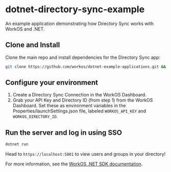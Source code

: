 # dotnet-directory-sync-example

An example application demonstrating how Directory Sync works with WorkOS and .NET.

## Clone and Install

Clone the main repo and install dependencies for the Directory Sync app:

```sh
git clone https://github.com/workos/dotnet-example-applications.git && cd dotnet-directory-sync-example && dotnet build
```

## Configure your environment

1. Create a Directory Sync Connection in the WorkOS Dashboard.
2. Grab your API Key and Directory ID (from step 1) from the WorkOS Dashboard.
Set these as environment variables in the Properties/launchSettings.json file,
labeled `WORKOS_API_KEY` and `WORKOS_DIRECTORY_ID`.

## Run the server and log in using SSO

```sh
dotnet run
```

Head to `https://localhost:5001` to view users and groups in your directory!

For more information, see the [WorkOS .NET SDK documentation](https://workos.com/docs/reference/client-libraries).
